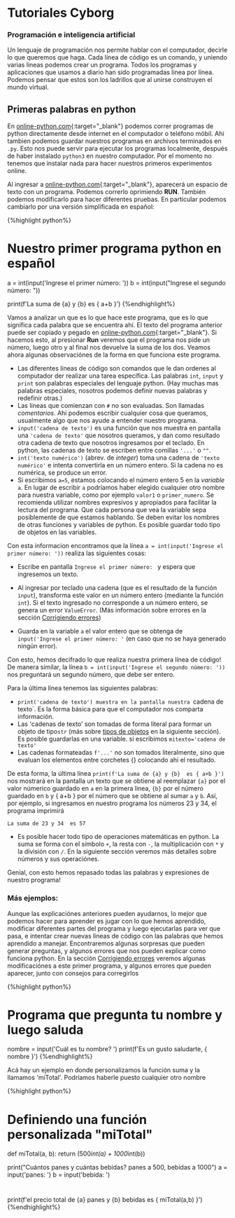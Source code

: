 # Tutoriales Cyborg 
### Programación e inteligencia artificial

Un lenguaje de programación nos permite hablar con el computador, decirle lo que queremos que haga. Cada línea de código es un comando, y uniendo varias lineas podemos crear un programa. Todos los programas y aplicaciones que usamos a diario han sido programadas línea por línea. Podemos pensar que estos son los ladrillos que al unirse construyen el mundo virtual.

## Primeras palabras en python

En [online-python.com](https://www.online-python.com/){:target="_blank"} podemos correr programas de python directamente desde internet en el computador o teléfono móbil. Ahí tambien podemos guardar nuestros programas en archivos terminados en `.py`. Esto nos puede servir para  ejecutar los programas localmente, después de haber instalado `python3` en nuestro computador. Por el momento no tenemos que instalar nada para hacer nuestros primeros experimentos online.

Al ingresar a [online-python.com](https://www.online-python.com/){:target="_blank"}, aparecerá un espacio de texto con un programa. Podemos correrlo oprimiendo **RUN**. También podemos modificarlo para hacer diferentes pruebas. En particular podemos cambiarlo por una versión simplificada en español:


{%highlight python%}
# Nuestro primer programa python en español

a = int(input('Ingrese el primer número: '))
b = int(input("Ingrese el segundo número: "))

print(f'La suma de {a} y {b}  es { a+b }')
{%endhighlight%}

Vamos a analizar un  que es lo que hace este programa, que es lo que significa cada palabra que se encuentra ahí. El texto del programa anterior puede ser copiado y pegado en [online-python.com](https://www.online-python.com/){:target="_blank"}. Si hacemos esto, al presionar **Run** veremos que el programa nos pide un número, luego otro y al final nos devuelve la suma de los dos. Veamos ahora algunas observaciónes de la forma en que funciona este programa. 

- Las diferentes líneas de código son comandos que le dan ordenes al computador der realizar una tarea específica. Las palabras `int`, `input` y `print` son palabras especiales del lenguaje python. (Hay muchas mas palabras especiales, nosotros podemos definir nuevas palabras y redefinir otras.)
- Las líneas que comienzan con `#` no son evaluadas. Son llamadas _comentarios_. Ahí podemos escribir cualquier cosa que queramos, usualmente algo que nos ayude a entender nuestro programa. 
- `input('cadena de texto')` es una función que nos muestra en pantalla una `'cadena de texto'` que nosotros queramos, y dan como resultado otra cadena de texto que nosotros ingresamos por el teclado. En python, las cadenas de texto se escriben entre comillas `'...'` o `""`.
- `int('texto numérico')` (abrev. de _integer_) toma una cadena de `'texto numérico'` e intenta convertirla en un número entero. Si la cadena no es numérica, se produce un error. 
- Si escribimos `a=5`, estamos colocando el número entero 5 en la _variable_ `a`. En lugar de escribir `a` podríamos haber elegido cualquier otro nombre para nuestra variable, como por ejemplo `valor1` o `primer_numero`. Se recomienda utilizar nombres expresivos y apropiados para facilitar la lectura del programa. Que cada persona que vea la variable sepa posiblemente de que estamos hablando. Se deben evitar los nombres de otras funciones y variables de python. Es posible guardar todo tipo de objetos en las variables.

Con esta informacion encontramos que la línea
`a = int(input('Ingrese el primer número: '))`
realiza las siguientes cosas:
- Escribe en pantalla `Ingrese el primer número: ` y espera que ingresemos un texto.
- Al ingresar por teclado una cadena (que es el resultado de la función `input`), transforma este valor en un número entero (mediante la función `int`). Si el texto ingresado no corresponde a un número entero, se genera un error `ValueError`. (Más información sobre errores en la sección [Corrigiendo errores](corrigiendoErrores.html))

- Guarda en la variable `a` el valor entero que se obtenga de `input('Ingrese el primer número: '` (en caso que no se haya generado ningún error).

Con esto, hemos decifrado lo que realiza nuestra primera línea de código! De manera similar, la línea `b = int(input('Ingrese el segundo número: '))` nos preguntará un segundo número, que debe ser entero.

Para la última línea tenemos las siguientes palabras:
- `print('cadena de texto') muestra en la pantalla nuestra `cadena de texto`. Es la forma básica para que el computador nos comparta información.
- Las 'cadenas de texto' son tomadas de forma literal para formar un objeto de tipo`str` (más sobre [tipos de objetos](capitulo2.html) en la siguiente sección). Es posible guardarlas en una variable. si escribimos  `mitexto='cadena de texto'`
- Las cadenas formateadas `f'...'` no son tomados literalmente, sino que evaluan los elementos entre corchetes {} colocando ahí el resultado.

De esta forma, la última línea `print(f'La suma de {a} y {b}  es { a+b }')` nos mostrará en la pantalla un texto que se obtiene al reemplazar `{a}` por el valor númerico guardado en `a` en la primera linea, `{b}` por el número guardado en `b` y { a+b } por el número que se obtiene al sumar `a` y `b`. Así, por ejemplo, si ingresamos en nuestro programa los números 23 y 34, el programa imprimirá

`La suma de 23 y 34  es 57`

- Es posible hacer todo tipo de operaciones matemáticas en python. La suma se forma con el símbolo `+`, la resta con `-`, la multiplicación con `*` y la división con `/`. En la siguiente sección veremos más detalles sobre números y sus operaciónes.

Genial, con esto hemos repasado todas las palabras y expresiones de nuestro programa!



### Más ejemplos:
Aunque las explicaciónes anteriores pueden ayudarnos, lo mejor que podemos hacer para aprender es jugar con lo que hemos aprendido, modificar diferentes partes del programa y luego ejecutarlas para ver que pasa, e intentar crear nuevas líneas de código con las palabras que hemos aprendido a manejar. Encontraremos algunas sorpresas que pueden generar preguntas, y algunos errores que nos pueden explicar como funciona python. En la sección [Corrigiendo errores](corrigiendoErrores.html) veremos algunas modificaciónes a este primer programa, y algunos errores que pueden aparecer, junto con consejos para corregirlos




{%highlight python%}
# Programa que pregunta tu nombre y luego saluda

nombre = input('Cuál es tu nombre? ')
print(f'Es un gusto saludarte, { nombre }')
{%endhighlight%}




Acá  hay un ejemplo en donde personalizamos la función suma y la llamamos 'miTotal'. Podríamos haberle puesto cualquier otro nombre




{%highlight python%}
# Definiendo una función personalizada "miTotal"

def miTotal(a, b):
    return (500*int(a) + 1000*int(b))

print("Cuántos panes y cuántas bebidas? panes a 500, bebidas a 1000")
a = input('panes: ')
b = input('bebida: ')

# 
print(f'el precio total de {a} panes y {b} bebidas es { miTotal(a,b) }')
{%endhighlight%}


